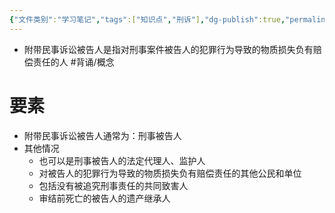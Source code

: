 ```yaml
---
{"文件类别":"学习笔记","tags":["知识点","刑诉"],"dg-publish":true,"permalink":"/学习笔记studyup/刑事诉讼法/附带民事诉讼被告人/","dgPassFrontmatter":true,"created":"2024-09-14T15:02:32.149+08:00","updated":"2024-10-25T12:06:02.438+08:00"}
---
```


- 附带民事诉讼被告人是指对刑事案件被告人的犯罪行为导致的物质损失负有赔偿责任的人 #背诵/概念 

# 要素
- 附带民事诉讼被告人通常为：刑事被告人
- 其他情况
	- 也可以是刑事被告人的法定代理人、监护人
	- 对被告人的犯罪行为导致的物质损失负有赔偿责任的其他公民和单位
	- 包括没有被追究刑事责任的共同致害人
	- 审结前死亡的被告人的遗产继承人